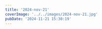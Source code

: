 ```yaml
---
title: '2024-nov-21'
coverImage: '../../images/2024-nov-21.jpg'
pubDate: '2024-11-21 15:30:19'
---
```

